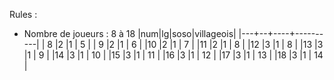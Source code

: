 Rules :
- Nombre de joueurs : 8 à 18
|num|lg|soso|villageois|
|---+--+----+----------|
| 8 |2 |1   |     5    |
| 9 |2 |1   |     6    |
|10 |2 |1   |     7    |
|11 |2 |1   |     8    |
|12 |3 |1   |     8    |
|13 |3 |1   |     9    |
|14 |3 |1   |    10    |
|15 |3 |1   |    11    |
|16 |3 |1   |    12    |
|17 |3 |1   |    13    |
|18 |3 |1   |    14    |
